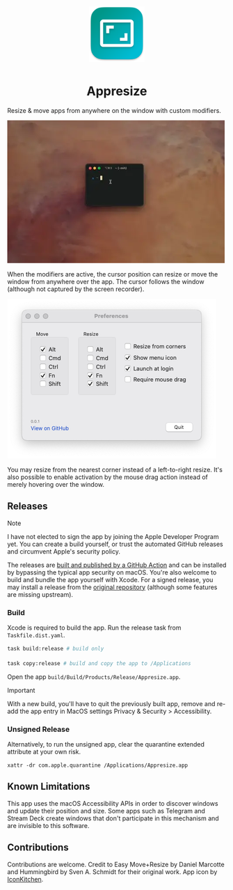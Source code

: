 <p align="center">
  <img width="128" src="Appresize/Images.xcassets/AppIcon.appiconset/128x128@2x.png" style="padding:0.5rem;">
</p>

<h1 align="center">Appresize</h1>

Resize & move apps from anywhere on the window with custom modifiers.

![move or resize from anywhere on a window](./assets/demo.webp)

When the modifiers are active, the cursor position can resize or move the window from anywhere over the app. The cursor follows the window (although not captured by the screen recorder).

![settings window](./assets/screenshot.png)

You may resize from the nearest corner instead of a left-to-right resize. It's also possible to enable activation by the mouse drag action instead of merely hovering over the window.

## Releases

> [!NOTE]  
> I have not elected to sign the app by joining the Apple Developer Program yet. You can create a build yourself, or trust the automated GitHub releases and circumvent Apple's security policy.

The releases are [built and published by a GitHub Action](https://github.com/brettinternet/Appresize/actions) and can be installed by bypassing the typical app security on macOS. You're also welcome to build and bundle the app yourself with Xcode. For a signed release, you may install a release from the [original repository](https://github.com/finestructure/Hummingbird) (although some features are missing upstream).

### Build

Xcode is required to build the app. Run the release task from `Taskfile.dist.yaml`.

```sh
task build:release # build only

task copy:release # build and copy the app to /Applications
```

Open the app `build/Build/Products/Release/Appresize.app`. 

> [!IMPORTANT]  
> With a new build, you'll have to quit the previously built app, remove and re-add the app entry in MacOS settings Privacy & Security > Accessibility.

### Unsigned Release

Alternatively, to run the unsigned app, clear the quarantine extended attribute at your own risk.

```
xattr -dr com.apple.quarantine /Applications/Appresize.app
```

## Known Limitations

This app uses the macOS Accessibility APIs in order to discover windows and update their position and size. Some apps such as Telegram and Stream Deck create windows that don't participate in this mechanism and are invisible to this software.

## Contributions

Contributions are welcome. Credit to Easy Move+Resize by Daniel Marcotte and Hummingbird by Sven A. Schmidt for their original work. App icon by [IconKitchen](https://icon.kitchen/).
